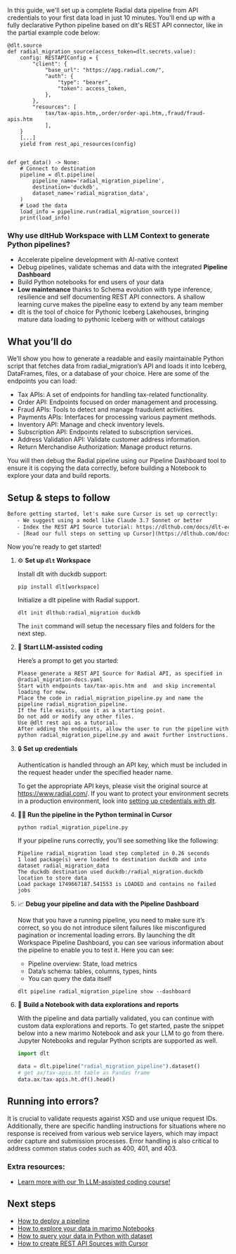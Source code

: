In this guide, we'll set up a complete Radial data pipeline from API credentials to your first data load in just 10 minutes. You'll end up with a fully declarative Python pipeline based on dlt's REST API connector, like in the partial example code below:

```python-outcome
@dlt.source
def radial_migration_source(access_token=dlt.secrets.value):
    config: RESTAPIConfig = {
        "client": {
            "base_url": "https://apg.radial.com/",
            "auth": {
                "type": "bearer",
                "token": access_token,
            },
        },
        "resources": [
            tax/tax-apis.htm,,order/order-api.htm,,fraud/fraud-apis.htm
            ],
    }
    [...]
    yield from rest_api_resources(config)


def get_data() -> None:
    # Connect to destination
    pipeline = dlt.pipeline(
        pipeline_name='radial_migration_pipeline',
        destination='duckdb',
        dataset_name='radial_migration_data', 
    )
    # Load the data
    load_info = pipeline.run(radial_migration_source())
    print(load_info) 
```

### Why use dltHub Workspace with LLM Context to generate Python pipelines?

- Accelerate pipeline development with AI-native context
- Debug pipelines, validate schemas and data with the integrated **Pipeline Dashboard**
- Build Python notebooks for end users of your data
- **Low maintenance** thanks to Schema evolution with type inference, resilience and self documenting REST API connectors. A shallow learning curve makes the pipeline easy to extend by any team member
- dlt is the tool of choice for Pythonic Iceberg Lakehouses, bringing mature data loading to pythonic Iceberg with or without catalogs

## What you’ll do

We’ll show you how to generate a readable and easily maintainable Python script that fetches data from radial_migration’s API and loads it into Iceberg, DataFrames, files, or a database of your choice. Here are some of the endpoints you can load:

- Tax APIs: A set of endpoints for handling tax-related functionality.
- Order API: Endpoints focused on order management and processing.
- Fraud APIs: Tools to detect and manage fraudulent activities.
- Payments APIs: Interfaces for processing various payment methods.
- Inventory API: Manage and check inventory levels.
- Subscription API: Endpoints related to subscription services.
- Address Validation API: Validate customer address information.
- Return Merchandise Authorization: Manage product returns.

You will then debug the Radial pipeline using our Pipeline Dashboard tool to ensure it is copying the data correctly, before building a Notebook to explore your data and build reports.

## Setup & steps to follow

```default
Before getting started, let's make sure Cursor is set up correctly:
   - We suggest using a model like Claude 3.7 Sonnet or better
   - Index the REST API Source tutorial: https://dlthub.com/docs/dlt-ecosystem/verified-sources/rest_api/ and add it to context as **@dlt rest api**
   - [Read our full steps on setting up Cursor](https://dlthub.com/docs/dlt-ecosystem/llm-tooling/cursor-restapi#23-configuring-cursor-with-documentation)
```

Now you're ready to get started!

1. ⚙️ **Set up `dlt` Workspace**
    
    Install dlt with duckdb support:
    ```shell
    pip install dlt[workspace]
    ```

    Initialize a dlt pipeline with Radial support.
    ```shell
    dlt init dlthub:radial_migration duckdb
    ```

    The `init` command will setup the necessary files and folders for the next step.
    
2. 🤠 **Start LLM-assisted coding**
    
    Here’s a prompt to get you started:
    
    ```prompt
    Please generate a REST API Source for Radial API, as specified in @radial_migration-docs.yaml 
    Start with endpoints tax/tax-apis.htm and  and skip incremental loading for now. 
    Place the code in radial_migration_pipeline.py and name the pipeline radial_migration_pipeline. 
    If the file exists, use it as a starting point. 
    Do not add or modify any other files. 
    Use @dlt rest api as a tutorial. 
    After adding the endpoints, allow the user to run the pipeline with python radial_migration_pipeline.py and await further instructions.
    ```

    
3. 🔒 **Set up credentials** 
    
    Authentication is handled through an API key, which must be included in the request header under the specified header name.
    
    To get the appropriate API keys, please visit the original source at https://www.radial.com/.
    If you want to protect your environment secrets in a production environment, look into [setting up credentials with dlt](https://dlthub.com/docs/walkthroughs/add_credentials).
    
4. 🏃‍♀️ **Run the pipeline in the Python terminal in Cursor**
    
    ```shell
    python radial_migration_pipeline.py
    ```
    
    If your pipeline runs correctly, you’ll see something like the following:
    
    ```shell
    Pipeline radial_migration load step completed in 0.26 seconds
    1 load package(s) were loaded to destination duckdb and into dataset radial_migration_data
    The duckdb destination used duckdb:/radial_migration.duckdb location to store data
    Load package 1749667187.541553 is LOADED and contains no failed jobs
    ```
    
5. 📈 **Debug your pipeline and data with the Pipeline Dashboard**

    Now that you have a running pipeline, you need to make sure it’s correct, so you do not introduce silent failures like misconfigured pagination or incremental loading errors. By launching the dlt Workspace Pipeline Dashboard, you can see various information about the pipeline to enable you to test it. Here you can see:
    - Pipeline overview: State, load metrics
    - Data’s schema: tables, columns, types, hints
    - You can query the data itself
    
    ```shell
    dlt pipeline radial_migration_pipeline show --dashboard
    ```
    
6. 🐍 **Build a Notebook with data explorations and reports**

    With the pipeline and data partially validated, you can continue with custom data explorations and reports. To get started, paste the snippet below into a new marimo Notebook and ask your LLM to go from there. Jupyter Notebooks and regular Python scripts are supported as well.

    
    ```python
    import dlt

   data = dlt.pipeline("radial_migration_pipeline").dataset()
   # get ax/tax-apis.ht table as Pandas frame
   data.ax/tax-apis.ht.df().head()
    ```

## Running into errors?

It is crucial to validate requests against XSD and use unique request IDs. Additionally, there are specific handling instructions for situations where no response is received from various web service layers, which may impact order capture and submission processes. Error handling is also critical to address common status codes such as 400, 401, and 403.

### Extra resources:

- [Learn more with our 1h LLM-assisted coding course!](https://www.youtube.com/watch?v=GGid70rnJuM)

## Next steps

- [How to deploy a pipeline](https://dlthub.com/docs/walkthroughs/deploy-a-pipeline)
- [How to explore your data in marimo Notebooks](https://dlthub.com/docs/general-usage/dataset-access/marimo)
- [How to query your data in Python with dataset](https://dlthub.com/docs/general-usage/dataset-access/dataset)
- [How to create REST API Sources with Cursor](https://dlthub.com/docs/dlt-ecosystem/llm-tooling/cursor-restapi)